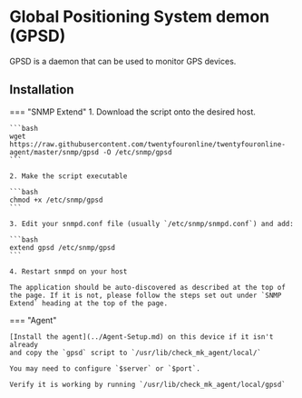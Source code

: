 # Global Positioning System  demon (GPSD)

GPSD is a daemon that can be used to monitor GPS devices.

## Installation

=== "SNMP Extend"
    1. Download the script onto the desired host.

    ```bash
    wget https://raw.githubusercontent.com/twentyfouronline/twentyfouronline-agent/master/snmp/gpsd -O /etc/snmp/gpsd
    ```

    2. Make the script executable

    ```bash
    chmod +x /etc/snmp/gpsd
    ```

    3. Edit your snmpd.conf file (usually `/etc/snmp/snmpd.conf`) and add:

    ```bash
    extend gpsd /etc/snmp/gpsd
    ```

    4. Restart snmpd on your host

    The application should be auto-discovered as described at the top of
    the page. If it is not, please follow the steps set out under `SNMP
    Extend` heading at the top of the page.

=== "Agent"

    [Install the agent](../Agent-Setup.md) on this device if it isn't already
    and copy the `gpsd` script to `/usr/lib/check_mk_agent/local/`

    You may need to configure `$server` or `$port`.

    Verify it is working by running `/usr/lib/check_mk_agent/local/gpsd`




